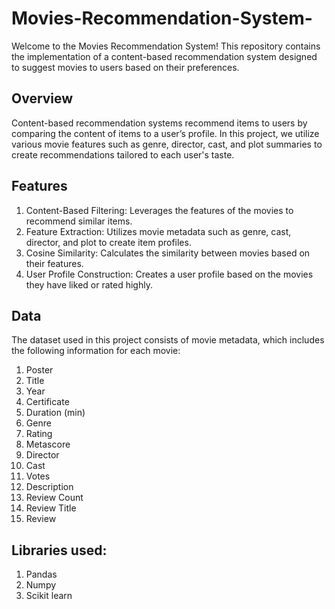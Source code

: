 # Movies-Recommendation-System-
Welcome to the Movies Recommendation System! This repository contains the implementation of a content-based recommendation system designed to suggest movies to users based on their preferences.
## Overview
Content-based recommendation systems recommend items to users by comparing the content of items to a user’s profile. In this project, we utilize various movie features such as genre, director, cast, and plot summaries to create recommendations tailored to each user's taste.
## Features
1. Content-Based Filtering: Leverages the features of the movies to recommend similar items.
2. Feature Extraction: Utilizes movie metadata such as genre, cast, director, and plot to create item profiles.
3. Cosine Similarity: Calculates the similarity between movies based on their features.
4. User Profile Construction: Creates a user profile based on the movies they have liked or rated highly.
## Data
The dataset used in this project consists of movie metadata, which includes the following information for each movie:
1. Poster	
2. Title	
3. Year
4. Certificate
5. Duration (min)
6. Genre
7. Rating
8. Metascore
9. Director
10. Cast
11. Votes
12. Description
13. Review Count
14. Review Title
15. Review

## Libraries used:
1. Pandas
2. Numpy
3. Scikit learn
   
